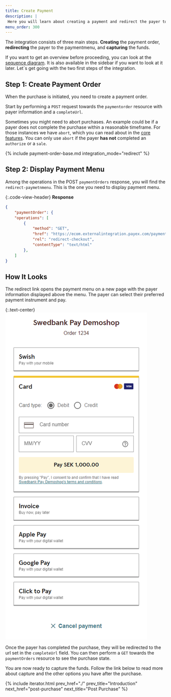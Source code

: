 ```yaml
---
title: Create Payment
description: |
 Here you will learn about creating a payment and redirect the payer to our secure hosted paymentmenu.
menu_order: 300
---
```


The integration consists of three main steps.
**Creating** the payment order, **redirecting** the payer to the paymentmenu, and
**capturing** the funds.

If you want to get an overview before proceeding, you can look at the [sequence
diagram][sequence-diagram]. It is also available in the sidebar if you want to
look at it later. Let´s get going with the two first steps of the integration.

## Step 1: Create Payment Order

When the purchase is initiated, you need to create a payment order.

Start by performing a `POST` request towards the `paymentorder` resource
with payer information and a `completeUrl`.

Sometimes you might need to abort purchases. An example could be if a payer does
not complete the purchase within a reasonable timeframe. For those instances we
have `abort`, which you can read about in the [core features][abort-feature].
You can only use `abort` if the payer **has not** completed an `authorize` or a
`sale`.

{% include payment-order-base.md integration_mode="redirect" %}

## Step 2: Display Payment Menu

Among the operations in the POST `paymentOrders` response, you will find the
`redirect-paymetnmenu`. This is the one you need to display payment menu.

{:.code-view-header}
**Response**

```json
{
    "paymentOrder": {
    "operations": [
        {
            "method": "GET",
            "href": "https://ecom.externalintegration.payex.com/payment/menu/b934d6f84a89a01852eea01190c2bbcc937ba29228ca7502df8592975ee3bb0d?_tc_tid=30f2168171e142d38bcd4af2c3721959",
            "rel": "redirect-checkout",
            "contentType": "text/html"
        },
    ]
}
```

## How It Looks

The redirect link opens the payment menu on a new page with the payer
information displayed above the menu. The payer can select their preferred
payment instrument and pay.

{:.text-center}
![screenshot of the merchant managed implementation redirect payment menu][redirect-payments-only-menu]

Once the payer has completed the purchase, they will be redirected to the url set in the `completeUrl` field. You can then perform a `GET` towards the
`paymentOrders` resource to see the purchase state.

You are now ready to capture the funds. Follow the link below to read more about
capture and the other options you have after the purchase.

{% include iterator.html prev_href="./"
                         prev_title="Introduction"
                         next_href="post-purchase"
                         next_title="Post Purchase" %}

[abort-feature]: /paymetnmenu/payments-only/features/core/abort
[sequence-diagram]: /paymetnmenu/sequence-diagrams#payments-only-redirect
[redirect-payments-only-menu]: /assets/img/checkout/pay-redirect-menu.png
